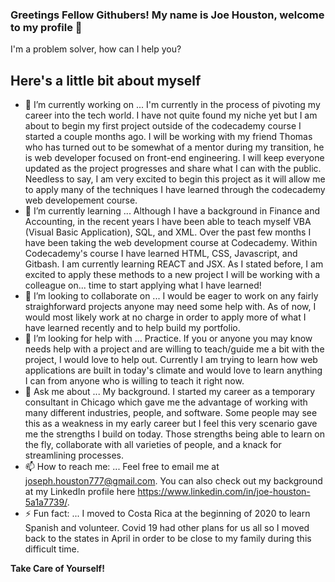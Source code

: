 ### Greetings Fellow Githubers! My name is Joe Houston, welcome to my profile 👋

I'm a problem solver, how can I help you?

## Here's a little bit about myself

- 🔭 I’m currently working on ... I'm currently in the process of pivoting my career into the tech world. I have not quite found my niche yet but I am about to begin my first project outside of the codecademy course I started a couple months ago. I will be working with my friend Thomas who has turned out to be somewhat of a mentor during my transition, he is web developer focused on front-end engineering. I will keep everyone updated as the project progresses and share what I can with the public.  Needless to say, I am very excited to begin this project as it will allow me to apply many of the techniques I have learned through the codecademy web developement course.
- 🌱 I’m currently learning ... Although I have a background in Finance and Accounting, in the recent years I have been able to teach myself VBA (Visual Basic Application), SQL, and XML. Over the past few months I have been taking the web development course at Codecademy. Within Codecademy's course I have learned HTML, CSS, Javascript, and Gitbash. I am currently learning REACT and JSX. As I stated before, I am excited to apply these methods to a new project I will be working with a colleague on... time to start applying what I have learned! 
- 👯 I’m looking to collaborate on ... I would be eager to work on any fairly straighforward projects anyone may need some help with. As of now, I would most likely work at no charge in order to apply more of what I have learned recently and to help build my portfolio.
- 🤔 I’m looking for help with ... Practice. If you or anyone you may know needs help with a project and are willing to teach/guide me a bit with the project, I would love to help out. Currently I am trying to learn how web applications are built in today's climate and would love to learn anything I can from anyone who is willing to teach it right now.
- 💬 Ask me about ... My background. I started my career as a temporary consultant in Chicago which gave me the advantage of working with many different industries, people, and software. Some people may see this as a weakness in my early career but I feel this very scenario gave me the strengths I build on today. Those strengths being able to learn on the fly, collaborate with all varieties of people, and a knack for streamlining processes.
- 📫 How to reach me: ... Feel free to email me at joseph.houston777@gmail.com. You can also check out my background at my LinkedIn profile here https://www.linkedin.com/in/joe-houston-5a1a7739/.
- ⚡ Fun fact: ... I moved to Costa Rica at the beginning of 2020 to learn Spanish and volunteer. Covid 19 had other plans for us all so I moved back to the states in April in order to be close to my family during this difficult time.

**Take Care of Yourself!**
